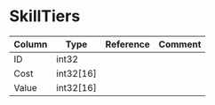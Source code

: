 # SkillTiers

| Column | Type | Reference | Comment |
|--------|------|-----------|---------|
|ID|int32|||
|Cost|int32[16]|||
|Value|int32[16]|||
